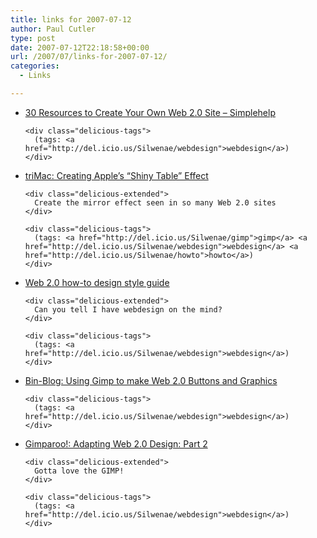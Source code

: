 ```yaml
---
title: links for 2007-07-12
author: Paul Cutler
type: post
date: 2007-07-12T22:18:58+00:00
url: /2007/07/links-for-2007-07-12/
categories:
  - Links

---
```

<ul class="delicious">
  <li>
    <div class="delicious-link">
      <a href="http://www.simplehelp.net/2007/06/20/30-resources-to-create-your-own-web-20-site/">30 Resources to Create Your Own Web 2.0 Site &#8211; Simplehelp</a>
    </div>
    
    <div class="delicious-tags">
      (tags: <a href="http://del.icio.us/Silwenae/webdesign">webdesign</a>)
    </div>
  </li>
  
  <li>
    <div class="delicious-link">
      <a href="http://wickedowl.blogspot.com/2006/07/creating-apples-shiny-table-effect.html">triMac: Creating Apple&#8217;s &#8220;Shiny Table&#8221; Effect</a>
    </div>
    
    <div class="delicious-extended">
      Create the mirror effect seen in so many Web 2.0 sites
    </div>
    
    <div class="delicious-tags">
      (tags: <a href="http://del.icio.us/Silwenae/gimp">gimp</a> <a href="http://del.icio.us/Silwenae/webdesign">webdesign</a> <a href="http://del.icio.us/Silwenae/howto">howto</a>)
    </div>
  </li>
  
  <li>
    <div class="delicious-link">
      <a href="http://www.webdesignfromscratch.com/web-2.0-design-style-guide.cfm">Web 2.0 how-to design style guide</a>
    </div>
    
    <div class="delicious-extended">
      Can you tell I have webdesign on the mind?
    </div>
    
    <div class="delicious-tags">
      (tags: <a href="http://del.icio.us/Silwenae/webdesign">webdesign</a>)
    </div>
  </li>
  
  <li>
    <div class="delicious-link">
      <a href="http://binnyva.blogspot.com/2006/12/using-gimp-to-make-web-20-buttons-and.html">Bin-Blog: Using Gimp to make Web 2.0 Buttons and Graphics</a>
    </div>
    
    <div class="delicious-tags">
      (tags: <a href="http://del.icio.us/Silwenae/webdesign">webdesign</a>)
    </div>
  </li>
  
  <li>
    <div class="delicious-link">
      <a href="http://gimparoo.blogspot.com/2007/02/adapting-web-20-design-part-2.html">Gimparoo!: Adapting Web 2.0 Design: Part 2</a>
    </div>
    
    <div class="delicious-extended">
      Gotta love the GIMP!
    </div>
    
    <div class="delicious-tags">
      (tags: <a href="http://del.icio.us/Silwenae/webdesign">webdesign</a>)
    </div>
  </li>
</ul>